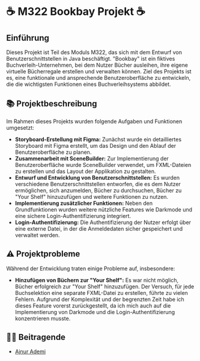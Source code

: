 # ☕ M322 Bookbay Projekt ☕

## Einführung

Dieses Projekt ist Teil des Moduls M322, das sich mit dem Entwurf von Benutzerschnittstellen in Java beschäftigt. "Bookbay" ist ein fiktives Buchverleih-Unternehmen, bei dem Nutzer Bücher ausleihen, ihre eigene virtuelle Bücherregale erstellen und verwalten können. Ziel des Projekts ist es, eine funktionale und ansprechende Benutzeroberfläche zu entwickeln, die die wichtigsten Funktionen eines Buchverleihsystems abbildet.

## 📚 Projektbeschreibung

Im Rahmen dieses Projekts wurden folgende Aufgaben und Funktionen umgesetzt:

* **Storyboard-Erstellung mit Figma:** Zunächst wurde ein detailliertes Storyboard mit Figma erstellt, um das Design und den Ablauf der Benutzeroberfläche zu planen.
* **Zusammenarbeit mit SceneBuilder:** Zur Implementierung der Benutzeroberfläche wurde SceneBuilder verwendet, um FXML-Dateien zu erstellen und das Layout der Applikation zu gestalten.
* **Entwurf und Entwicklung von Benutzerschnittstellen:** Es wurden verschiedene Benutzerschnittstellen entworfen, die es dem Nutzer ermöglichen, sich anzumelden, Bücher zu durchsuchen, Bücher zu "Your Shelf" hinzuzufügen und weitere Funktionen zu nutzen.
* **Implementierung zusätzlicher Funktionen:** Neben den Grundfunktionen wurden weitere nützliche Features wie Darkmode und eine sichere Login-Authentifizierung integriert.
* **Login-Authentifizierung:** Die Authentifizierung der Nutzer erfolgt über eine externe Datei, in der die Anmeldedaten sicher gespeichert und verwaltet werden.

## ⚠️ Projektprobleme

Während der Entwicklung traten einige Probleme auf, insbesondere:

* **Hinzufügen von Büchern zur "Your Shelf":** Es war nicht möglich, Bücher erfolgreich zur "Your Shelf" hinzuzufügen. Der Versuch, für jede Buchselektion eine separate FXML-Datei zu erstellen, führte zu vielen Fehlern. Aufgrund der Komplexität und der begrenzten Zeit habe ich dieses Feature vorerst zurückgestellt, da ich mich auch auf die Implementierung von Darkmode und die Login-Authentifizierung konzentrieren musste.

## 👨‍💻 Beitragende
- [Ajnur Ademi](https://github.com/ajnurademi)
